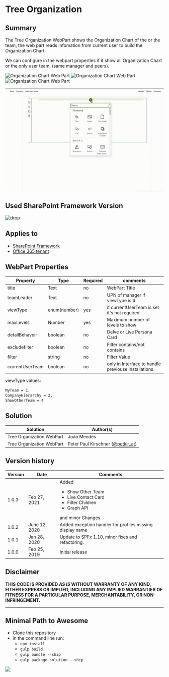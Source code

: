 # Tree Organization

## Summary
The Tree Organization WebPart shows the Organization Chart of the  or the team, the web part reads infomation from current user to build the Organization Chart.  

We can configure in the webpart properties if it show all Organization Chart or the only user team, (same manager and peers). 
 


![Organization Chart Web Part](./assets/Screenshot1.png)
![Organization Chart Web Part](./assets/Screenshot2.png)
![Organization Chart Web Part](./assets/Screenshot3.png)

![Organization Chart Web Part](./assets/react-tree-orgchart.gif)

## Used SharePoint Framework Version 
![drop](https://img.shields.io/badge/version-1.10.0-green.svg)

## Applies to

* [SharePoint Framework](https://docs.microsoft.com/sharepoint/dev/spfx/sharepoint-framework-overview)
* [Office 365 tenant](https://docs.microsoft.com/sharepoint/dev/spfx/set-up-your-development-environment)


## WebPart Properties
 

Property |Type|Required| comments
--------------------|----|--------|----------
title | Text| no| WebPart Title
teamLeader |Text|no|UPN of manager if viewType is 4 
viewType|enum(number)|yes|if currentUserTeam is set it's not required 
maxLevels | Number| yes | Maximum number of levels to show
detailBehavoir |boolean|no|Delve or Live Persona Card
excludefilter|boolean|no|Filter contains/not contains
filter|string|no|Filter Value
currentUserTeam|boolean|no|only in Interface to handle previouse installations

viewType values:
 ``` 
 MyTeam = 1,
 CompanyHierarchy = 2,
 ShowOtherTeam = 4
 ```

## Solution

Solution|Author(s)
--------|---------
Tree Organization WebPart|João Mendes
Tree Organization WebPart|Peter Paul Kirschner ([@petkir_at](https://twitter.com/petkir_at))

## Version history

Version|Date|Comments
-------|----|--------
1.0.3|Feb 27, 2021|Added <ul><li>Show Other Team</li><li>Live Contact Card</li><li>Filter Children</li><li>Graph API</li></ul> and minor Changes
1.0.2|June 12, 2020|Added exception handler for profiles missing display name 
1.0.1|Jan 28, 2020|Update to SPFx 1.10, minor fixes and refactoring.
1.0.0|Feb 25, 2019|Initial release  

## Disclaimer
**THIS CODE IS PROVIDED *AS IS* WITHOUT WARRANTY OF ANY KIND, EITHER EXPRESS OR IMPLIED, INCLUDING ANY IMPLIED WARRANTIES OF FITNESS FOR A PARTICULAR PURPOSE, MERCHANTABILITY, OR NON-INFRINGEMENT.**

---

## Minimal Path to Awesome

- Clone this repository
- in the command line run:
  - `npm install`
  - `gulp build`
  - `gulp bundle --ship`
  - `gulp package-solution --ship`

<img src="https://telemetry.sharepointpnp.com/sp-dev-fx-webparts/samples/react-tree-orgchart" />
